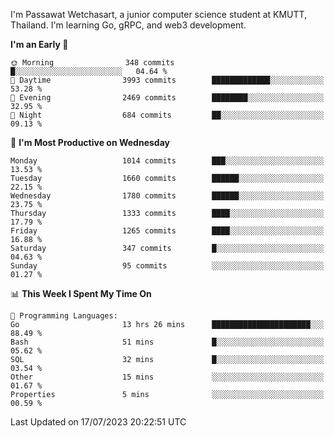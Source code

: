 
I'm Passawat Wetchasart, a junior computer science student at KMUTT, Thailand. I'm learning Go, gRPC, and web3 development.



<!--START_SECTION:waka-->
**I'm an Early 🐤** 

```text
🌞 Morning                348 commits         █░░░░░░░░░░░░░░░░░░░░░░░░   04.64 % 
🌆 Daytime                3993 commits        █████████████░░░░░░░░░░░░   53.28 % 
🌃 Evening                2469 commits        ████████░░░░░░░░░░░░░░░░░   32.95 % 
🌙 Night                  684 commits         ██░░░░░░░░░░░░░░░░░░░░░░░   09.13 % 
```
📅 **I'm Most Productive on Wednesday** 

```text
Monday                   1014 commits        ███░░░░░░░░░░░░░░░░░░░░░░   13.53 % 
Tuesday                  1660 commits        ██████░░░░░░░░░░░░░░░░░░░   22.15 % 
Wednesday                1780 commits        ██████░░░░░░░░░░░░░░░░░░░   23.75 % 
Thursday                 1333 commits        ████░░░░░░░░░░░░░░░░░░░░░   17.79 % 
Friday                   1265 commits        ████░░░░░░░░░░░░░░░░░░░░░   16.88 % 
Saturday                 347 commits         █░░░░░░░░░░░░░░░░░░░░░░░░   04.63 % 
Sunday                   95 commits          ░░░░░░░░░░░░░░░░░░░░░░░░░   01.27 % 
```


📊 **This Week I Spent My Time On** 

```text
💬 Programming Languages: 
Go                       13 hrs 26 mins      ██████████████████████░░░   88.49 % 
Bash                     51 mins             █░░░░░░░░░░░░░░░░░░░░░░░░   05.62 % 
SQL                      32 mins             █░░░░░░░░░░░░░░░░░░░░░░░░   03.54 % 
Other                    15 mins             ░░░░░░░░░░░░░░░░░░░░░░░░░   01.67 % 
Properties               5 mins              ░░░░░░░░░░░░░░░░░░░░░░░░░   00.59 % 
```


 Last Updated on 17/07/2023 20:22:51 UTC
<!--END_SECTION:waka-->

<!--
**markpassawat/markpassawat** is a ✨ _special_ ✨ repository because its `README.md` (this file) appears on your GitHub profile.

Here are some ideas to get you started:

- 🔭 I’m currently working on ...
- 🌱 I’m currently learning ...
- 👯 I’m looking to collaborate on ...
- 🤔 I’m looking for help with ...
- 💬 Ask me about ...
- 📫 How to reach me: ...
- 😄 Pronouns: He/Him
- ⚡ Fun fact: ...
-->
